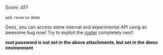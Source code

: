 Score: *451*




`web` `reverse` `demo`


Geez, you can access some internal and experimental API using an awesome bug now! Try to exploit the [router](https://rwctf2021.s3-us-west-1.amazonaws.com/router3-a2dcb2d91d0654c87ffce982a86b8794723e76d6.tar.gz) completely next!

**root password is not set in the above attachments, but set in the demo environment**

